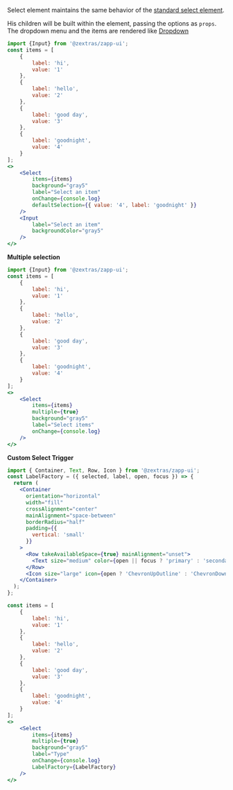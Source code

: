Select element maintains the same behavior of the [standard select element](https://www.w3.org/TR/2011/WD-html5-author-20110809/the-select-element.html).

His children will be built within the element, passing the options as `props`.
The dropdown menu and the items are rendered like [Dropdown](#/Components/Primitives/Dropdown)

```jsx
import {Input} from '@zextras/zapp-ui';
const items = [
    {
        label: 'hi',
        value: '1'
    },
    {
        label: 'hello',
        value: '2'
    },
    {
        label: 'good day',
        value: '3'
    },
    {
        label: 'goodnight',
        value: '4'
    }
];
<>
    <Select
        items={items}
        background="gray5"
        label="Select an item"
        onChange={console.log}
        defaultSelection={{ value: '4', label: 'goodnight' }}
    />
    <Input
        label="Select an item"
        backgroundColor="gray5"
    />
</>
```

**Multiple selection**
```jsx
import {Input} from '@zextras/zapp-ui';
const items = [
    {
        label: 'hi',
        value: '1'
    },
    {
        label: 'hello',
        value: '2'
    },
    {
        label: 'good day',
        value: '3'
    },
    {
        label: 'goodnight',
        value: '4'
    }
];
<>
    <Select
        items={items}
        multiple={true}
        background="gray5"
        label="Select items"
        onChange={console.log}
    />
</>
```

**Custom Select Trigger**
```jsx
import { Container, Text, Row, Icon } from '@zextras/zapp-ui';
const LabelFactory = ({ selected, label, open, focus }) => {
  return (
    <Container
      orientation="horizontal"
      width="fill"
      crossAlignment="center"
      mainAlignment="space-between"
      borderRadius="half"
      padding={{
        vertical: 'small'
      }}
    >
      <Row takeAvailableSpace={true} mainAlignment="unset">
        <Text size="medium" color={open || focus ? 'primary' : 'secondary'}>{label}</Text>
      </Row>
      <Icon size="large" icon={open ? 'ChevronUpOutline' : 'ChevronDownOutline'} color={open || focus ? 'primary' : 'secondary'} style={{ alignSelf: 'center' }} />
    </Container>
  );
};

const items = [
    {
        label: 'hi',
        value: '1'
    },
    {
        label: 'hello',
        value: '2'
    },
    {
        label: 'good day',
        value: '3'
    },
    {
        label: 'goodnight',
        value: '4'
    }
];
<>
    <Select
        items={items}
        multiple={true}
        background="gray5"
        label="Type"
        onChange={console.log}
        LabelFactory={LabelFactory}
    />
</>
```